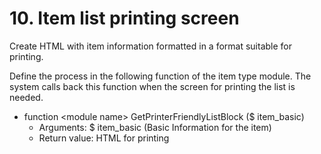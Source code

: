 # 10. Item list printing screen

Create HTML with item information formatted in a format suitable for printing.

Define the process in the following function of the item type module. The system calls back this function when the screen for printing the list is needed.

* function &lt;module name&gt; GetPrinterFriendlyListBlock \($ item\_basic\)
  * Arguments: $ item\_basic \(Basic Information for the item\)
  * Return value: HTML for printing

